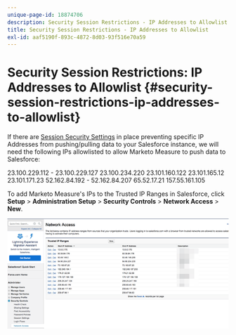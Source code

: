```yaml
---
unique-page-id: 18874706
description: Security Session Restrictions - IP Addresses to Allowlist - Marketo Measure - Product Documentation
title: Security Session Restrictions - IP Addresses to Allowlist
exl-id: aaf5190f-893c-4872-8d03-93f516e70a59
---
```

# Security Session Restrictions: IP Addresses to Allowlist {#security-session-restrictions-ip-addresses-to-allowlist}

If there are [Session Security Settings](https://help.salesforce.com/articleView?id=admin_sessions.htm&type=0) in place preventing specific IP Addresses from pushing/pulling data to your Salesforce instance, we will need the following IPs allowlisted to allow Marketo Measure to push data to Salesforce:

23.100.229.112 - 23.100.229.127
23.100.234.220
23.101.160.122
23.101.165.12
23.101.171.23
52.162.84.192 - 52.162.84.207
65.52.17.21
157.55.161.105

To add Marketo Measure's IPs to the Trusted IP Ranges in Salesforce, click **Setup** > **Administration Setup** > **Security Controls** > **Network Access** > **New**.

![](assets/1.png)
